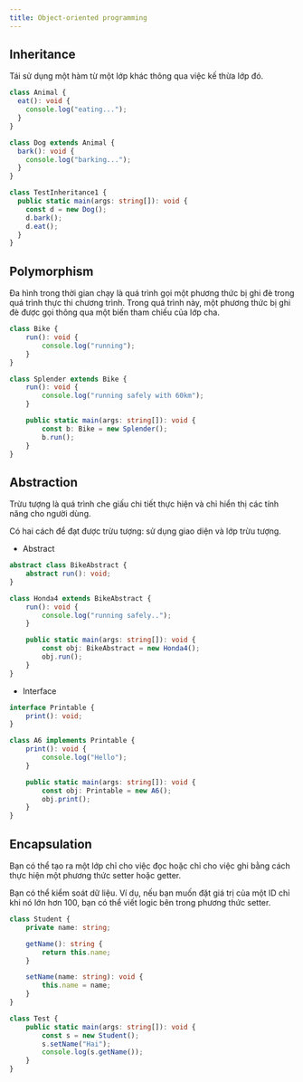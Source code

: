 ```yaml
---
title: Object-oriented programming
---
```


## Inheritance

Tái sử dụng một hàm từ một lớp khác thông qua việc kế thừa lớp đó.

```ts
class Animal {
  eat(): void {
    console.log("eating...");
  }
}

class Dog extends Animal {
  bark(): void {
    console.log("barking...");
  }
}

class TestInheritance1 {
  public static main(args: string[]): void {
    const d = new Dog();
    d.bark();
    d.eat();
  }
}
```

## Polymorphism

Đa hình trong thời gian chạy là quá trình gọi một phương thức bị ghi đè trong quá trình thực thi chương trình. Trong quá trình này, một phương thức bị ghi đè được gọi thông qua một biến tham chiếu của lớp cha.

```ts
class Bike {
    run(): void {
        console.log("running");
    }
}

class Splender extends Bike {
    run(): void {
        console.log("running safely with 60km");
    }

    public static main(args: string[]): void {
        const b: Bike = new Splender();
        b.run();
    }
}
```

## Abstraction

Trừu tượng là quá trình che giấu chi tiết thực hiện và chỉ hiển thị các tính năng cho người dùng.

Có hai cách để đạt được trừu tượng: sử dụng giao diện và lớp trừu tượng.

- Abstract

```ts
abstract class BikeAbstract {
    abstract run(): void;
}

class Honda4 extends BikeAbstract {
    run(): void {
        console.log("running safely..");
    }

    public static main(args: string[]): void {
        const obj: BikeAbstract = new Honda4();
        obj.run();
    }
}
```

- Interface

```ts
interface Printable {
    print(): void;
}

class A6 implements Printable {
    print(): void {
        console.log("Hello");
    }

    public static main(args: string[]): void {
        const obj: Printable = new A6();
        obj.print();
    }
}
```

## Encapsulation

Bạn có thể tạo ra một lớp chỉ cho việc đọc hoặc chỉ cho việc ghi bằng cách thực hiện một phương thức setter hoặc getter.

Bạn có thể kiểm soát dữ liệu. Ví dụ, nếu bạn muốn đặt giá trị của một ID chỉ khi nó lớn hơn 100, bạn có thể viết logic bên trong phương thức setter.

```ts
class Student {
    private name: string;

    getName(): string {
        return this.name;
    }

    setName(name: string): void {
        this.name = name;
    }
}

class Test {
    public static main(args: string[]): void {
        const s = new Student();
        s.setName("Hai");
        console.log(s.getName());
    }
}
```

